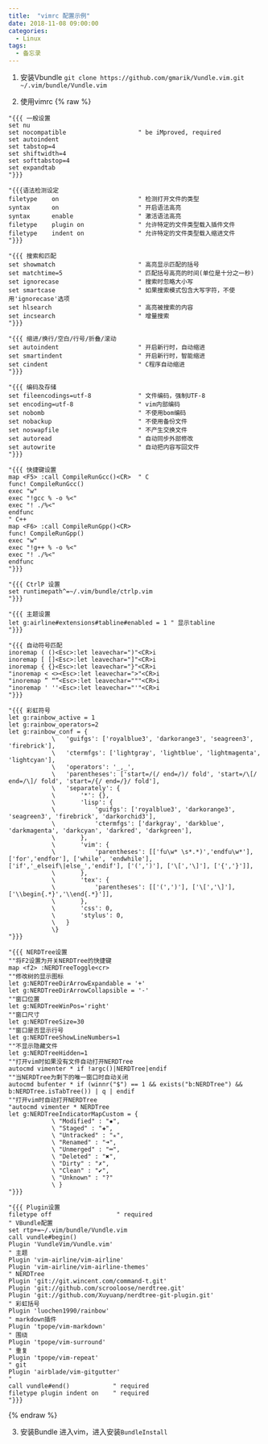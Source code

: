 ```yaml
---
title:  "vimrc 配置示例"
date: 2018-11-08 09:00:00
categories:
  - Linux
tags:
  - 备忘录
---
```


1. 安装Vbundle
```git clone https://github.com/gmarik/Vundle.vim.git  ~/.vim/bundle/Vundle.vim```

2. 使用vimrc
{% raw %}
```
"{{{ 一般设置
set nu
set nocompatible                    " be iMproved, required
set autoindent
set tabstop=4
set shiftwidth=4
set softtabstop=4
set expandtab
"}}}

"{{{语法检测设定
filetype    on                      " 检测打开文件的类型
syntax      on                      " 开启语法高亮
syntax      enable                  " 激活语法高亮
filetype    plugin on               " 允许特定的文件类型载入插件文件
filetype    indent on               " 允许特定的文件类型载入缩进文件
"}}}

"{{{ 搜索和匹配
set showmatch                       " 高亮显示匹配的括号
set matchtime=5                     " 匹配括号高亮的时间(单位是十分之一秒)
set ignorecase                      " 搜索时忽略大小写
set smartcase                       " 如果搜索模式包含大写字符，不使用'ignorecase'选项
set hlsearch                        " 高亮被搜索的内容
set incsearch                       " 增量搜索
"}}}

"{{{ 缩进/换行/空白/行号/折叠/滚动
set autoindent                      " 开启新行时，自动缩进
set smartindent                     " 开启新行时，智能缩进
set cindent                         " C程序自动缩进
"}}}

"{{{ 编码及存储
set fileencodings=utf-8             " 文件编码，强制UTF-8
set encoding=utf-8                  " vim内部编码
set nobomb                          " 不使用bom编码
set nobackup                        " 不使用备份文件
set noswapfile                      " 不产生交换文件
set autoread                        " 自动同步外部修改
set autowrite                       " 自动把内容写回文件
"}}}

"{{{ 快捷键设置
map <F5> :call CompileRunGcc()<CR>  " C
func! CompileRunGcc()
exec "w"
exec "!gcc % -o %<"
exec "! ./%<"
endfunc
" C++
map <F6> :call CompileRunGpp()<CR>
func! CompileRunGpp()
exec "w"
exec "!g++ % -o %<"
exec "! ./%<"
endfunc
"}}}

"{{{ CtrlP 设置
set runtimepath^=~/.vim/bundle/ctrlp.vim
"}}}

"{{{ 主题设置
let g:airline#extensions#tabline#enabled = 1 " 显示tabline
"}}}

"{{{ 自动符号匹配
inoremap ( ()<Esc>:let leavechar=")"<CR>i
inoremap [ []<Esc>:let leavechar="]"<CR>i
inoremap { {}<Esc>:let leavechar="}"<CR>i
"inoremap < <><Esc>:let leavechar=">"<CR>i
"inoremap ” “”<Esc>:let leavechar="""<CR>i
"inoremap ' ''<Esc>:let leavechar="'"<CR>i
"}}}

"{{{ 彩虹符号
let g:rainbow_active = 1
let g:rainbow_operators=2
let g:rainbow_conf = {
            \   'guifgs': ['royalblue3', 'darkorange3', 'seagreen3', 'firebrick'],
            \   'ctermfgs': ['lightgray', 'lightblue', 'lightmagenta', 'lightcyan'],
            \   'operators': '_,_',
            \   'parentheses': ['start=/(/ end=/)/ fold', 'start=/\[/ end=/\]/ fold', 'start=/{/ end=/}/ fold'],
            \   'separately': {
            \       '*': {},
            \       'lisp': {
            \           'guifgs': ['royalblue3', 'darkorange3', 'seagreen3', 'firebrick', 'darkorchid3'],
            \           'ctermfgs': ['darkgray', 'darkblue', 'darkmagenta', 'darkcyan', 'darkred', 'darkgreen'],
            \       },
            \       'vim': {
            \           'parentheses': [['fu\w* \s*.*)','endfu\w*'], ['for','endfor'], ['while', 'endwhile'], ['if','_elseif\|else_','endif'], ['(',')'], ['\[','\]'], ['{','}']],
            \       },
            \       'tex': {
            \           'parentheses': [['(',')'], ['\[','\]'], ['\\begin{.*}','\\end{.*}']],
            \       },
            \       'css': 0,
            \       'stylus': 0,
            \   }
            \}
"}}}

"{{{ NERDTree设置
""将F2设置为开关NERDTree的快捷键
map <f2> :NERDTreeToggle<cr>
""修改树的显示图标
let g:NERDTreeDirArrowExpandable = '+'
let g:NERDTreeDirArrowCollapsible = '-'
""窗口位置
let g:NERDTreeWinPos='right'
""窗口尺寸
let g:NERDTreeSize=30
""窗口是否显示行号
let g:NERDTreeShowLineNumbers=1
""不显示隐藏文件
let g:NERDTreeHidden=1
""打开vim时如果没有文件自动打开NERDTree
autocmd vimenter * if !argc()|NERDTree|endif
""当NERDTree为剩下的唯一窗口时自动关闭
autocmd bufenter * if (winnr("$") == 1 && exists("b:NERDTree") && b:NERDTree.isTabTree()) | q | endif
""打开vim时自动打开NERDTree
"autocmd vimenter * NERDTree
let g:NERDTreeIndicatorMapCustom = {
            \ "Modified" : "✹",
            \ "Staged" : "✚",
            \ "Untracked" : "✭",
            \ "Renamed" : "➜",
            \ "Unmerged" : "═",
            \ "Deleted" : "✖",
            \ "Dirty" : "✗",
            \ "Clean" : "✔︎",
            \ "Unknown" : "?"
            \ }
"}}}

"{{{ Plugin设置
filetype off                  " required
" VBundle配置
set rtp+=~/.vim/bundle/Vundle.vim
call vundle#begin()
Plugin 'VundleVim/Vundle.vim'
" 主题
Plugin 'vim-airline/vim-airline'
Plugin 'vim-airline/vim-airline-themes'
" NERDTree
Plugin 'git://git.wincent.com/command-t.git'
Plugin 'git://github.com/scrooloose/nerdtree.git'
Plugin 'git://github.com/Xuyuanp/nerdtree-git-plugin.git'
" 彩虹括号
Plugin 'luochen1990/rainbow'
" markdown插件
Plugin 'tpope/vim-markdown'
" 围绕
Plugin 'tpope/vim-surround'
" 重复
Plugin 'tpope/vim-repeat'
" git
Plugin 'airblade/vim-gitgutter'
"
call vundle#end()            " required
filetype plugin indent on    " required
"}}}
```
{% endraw %}


3. 安装Bundle
进入vim，进入安装```BundleInstall```
